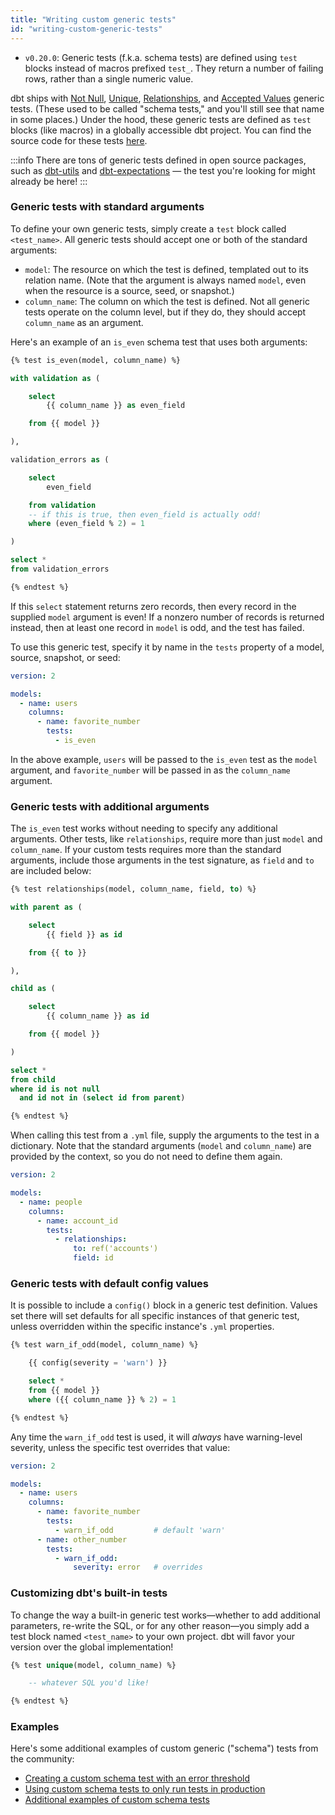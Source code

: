 ```yaml
---
title: "Writing custom generic tests"
id: "writing-custom-generic-tests"
---
```


<Changelog>

* `v0.20.0`: Generic tests (f.k.a. schema tests) are defined using `test` blocks instead of macros prefixed `test_`. They return a number of failing rows, rather than a single numeric value.

</Changelog>

dbt ships with [Not Null](resource-properties/tests#not-null), [Unique](resource-properties/tests#unique), [Relationships](resource-properties/tests#relationships), and [Accepted Values](resource-properties/tests#accepted-values) generic tests. (These used to be called "schema tests," and you'll still see that name in some places.) Under the hood, these generic tests are defined as `test` blocks (like macros) in a globally accessible dbt project. You can find the source code for these tests [here](https://github.com/dbt-labs/dbt/tree/develop/core/dbt/include/global_project/macros/generic_tests).

:::info
There are tons of generic tests defined in open source packages, such as [dbt-utils](https://hub.getdbt.com/dbt-labs/dbt_utils/latest/) and [dbt-expectations](https://hub.getdbt.com/calogica/dbt_expectations/latest/) — the test you're looking for might already be here!
:::

### Generic tests with standard arguments

To define your own generic tests, simply create a `test` block called `<test_name>`. All generic tests should accept one or both of the standard arguments:
- `model`: The resource on which the test is defined, templated out to its relation name. (Note that the argument is always named `model`, even when the resource is a source, seed, or snapshot.)
- `column_name`: The column on which the test is defined. Not all generic tests operate on the column level, but if they do, they should accept `column_name` as an argument.

Here's an example of an `is_even` schema test that uses both arguments:

<File name='macros/test_is_even.sql'>

```sql
{% test is_even(model, column_name) %}

with validation as (

    select
        {{ column_name }} as even_field

    from {{ model }}

),

validation_errors as (

    select
        even_field

    from validation
    -- if this is true, then even_field is actually odd!
    where (even_field % 2) = 1

)

select *
from validation_errors

{% endtest %}
```

</File>

If this `select` statement returns zero records, then every record in the supplied `model` argument is even! If a nonzero number of records is returned instead, then at least one record in `model` is odd, and the test has failed.

To use this generic test, specify it by name in the `tests` property of a model, source, snapshot, or seed:

<File name='models/<filename>.yml'>

```yaml
version: 2

models:
  - name: users
    columns:
      - name: favorite_number
        tests:
      	  - is_even
```

</File>

In the above example, `users` will be passed to the `is_even` test as the `model` argument, and `favorite_number` will be passed in as the `column_name` argument.


### Generic tests with additional arguments

The `is_even` test works without needing to specify any additional arguments. Other tests, like `relationships`, require more than just `model` and `column_name`. If your custom tests requires more than the standard arguments, include those arguments in the test signature, as `field` and `to` are included below:

<File name='macros/test_relationships.sql'>

```sql
{% test relationships(model, column_name, field, to) %}

with parent as (

    select
        {{ field }} as id

    from {{ to }}

),

child as (

    select
        {{ column_name }} as id

    from {{ model }}

)

select *
from child
where id is not null
  and id not in (select id from parent)

{% endtest %}
```

</File>

When calling this test from a `.yml` file, supply the arguments to the test in a dictionary. Note that the standard arguments (`model` and `column_name`) are provided by the context, so you do not need to define them again.

<File name='models/<filename>.yml'>

```yaml
version: 2

models:
  - name: people
    columns:
      - name: account_id
        tests:
          - relationships:
              to: ref('accounts')
              field: id
```

</File>

### Generic tests with default config values

It is possible to include a `config()` block in a generic test definition. Values set there will set defaults for all specific instances of that generic test, unless overridden within the specific instance's `.yml` properties.

<File name='macros/warn_if_null.sql'>

```sql
{% test warn_if_odd(model, column_name) %}

    {{ config(severity = 'warn') }}

    select *
    from {{ model }}
    where ({{ column_name }} % 2) = 1

{% endtest %}
```

Any time the `warn_if_odd` test is used, it will _always_ have warning-level severity, unless the specific test overrides that value:

</File>

<File name='models/<filename>.yml'>

```yaml
version: 2

models:
  - name: users
    columns:
      - name: favorite_number
        tests:
      	  - warn_if_odd         # default 'warn'
      - name: other_number
        tests:
          - warn_if_odd:
              severity: error   # overrides
```

</File>

### Customizing dbt's built-in tests

To change the way a built-in generic test works—whether to add additional parameters, re-write the SQL, or for any other reason—you simply add a test block named `<test_name>` to your own project. dbt will favor your version over the global implementation!

<File name='macros/<filename>.yml'>

```sql
{% test unique(model, column_name) %}

    -- whatever SQL you'd like!

{% endtest %}
```

</File>

### Examples

Here's some additional examples of custom generic ("schema") tests from the community:
* [Creating a custom schema test with an error threshold](https://discourse.getdbt.com/t/creating-an-error-threshold-for-schema-tests/966)
* [Using custom schema tests to only run tests in production](https://discourse.getdbt.com/t/conditionally-running-dbt-tests-only-running-dbt-tests-in-production/322)
* [Additional examples of custom schema tests](https://discourse.getdbt.com/t/examples-of-custom-schema-tests/181)
